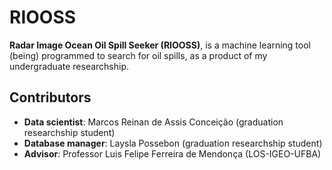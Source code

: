 # RIOOSS

**Radar Image Ocean Oil Spill Seeker (RIOOSS)**, is a machine learning tool (being) programmed to search for oil spills, as a product of my undergraduate researchship.


## Contributors


 - **Data scientist**: Marcos Reinan de Assis Conceição (graduation researchship student)
 - **Database manager**: Laysla Possebon (graduation researchship student)
 - **Advisor**: Professor Luis Felipe Ferreira de Mendonça (LOS-IGEO-UFBA)
